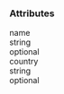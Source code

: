 <div class="attributes">
    <div class="attributesTitle">
        <h3 class="attributesTitleText">Attributes</h3></div>
    <div class="attributesList">
        <div class="attributeObject">
            <div class="attributeObjectMembers">
                <div class="attributeObjectMemberContainer">
                    <div class="attributeObjectMember isExpanded">
                        <div class="attributeObjectMemberToggle">
                            <div class="attributeToggle isExpanded"><span class="attributeToggleIcon"></span></div>
                        </div>
                        <div class="attributeObjectMemberKey">
                            <div class="attributeKey">name</div>
                            <div class="attributeObjectMemberType">
                                <div class="attributeType">string</div>
                            </div>
                        </div>
                        <div class="attributeObjectMemberRequirement">
                            <div class="attributeRequirement isOptional"><span class="attributeRequirementIcon"></span><span class="attributeRequirementTooltip"><div class="attributeTooltip"><span class="attributeTooltipText">optional</span></div>
                            </span>
                        </div>
                    </div>
                    <div class="attributeObjectMemberDescription">
                        <noscript></noscript>
                    </div>
                    <div class="attributeObjectMemberValueRow"></div>
                </div>
            </div>
            <div class="attributeObjectMemberContainer">
                <noscript></noscript>
            </div>
            <div class="attributeObjectMemberContainer">
                <noscript></noscript>
            </div>
            <div class="attributeObjectMemberContainer">
                <div class="attributeObjectMember isExpanded">
                    <div class="attributeObjectMemberToggle">
                        <div class="attributeToggle isExpanded"><span class="attributeToggleIcon"></span></div>
                    </div>
                    <div class="attributeObjectMemberKey">
                        <div class="attributeKey">country</div>
                        <div class="attributeObjectMemberType">
                            <div class="attributeType">string</div>
                        </div>
                    </div>
                    <div class="attributeObjectMemberRequirement">
                        <div class="attributeRequirement isOptional"><span class="attributeRequirementIcon"></span><span class="attributeRequirementTooltip"><div class="attributeTooltip"><span class="attributeTooltipText">optional</span></div>
                        </span>
                    </div>
                </div>
                <div class="attributeObjectMemberDescription">
                    <noscript></noscript>
                </div>
                <div class="attributeObjectMemberValueRow"></div>
            </div>
        </div>
    </div>
</div>
</div>
</div>